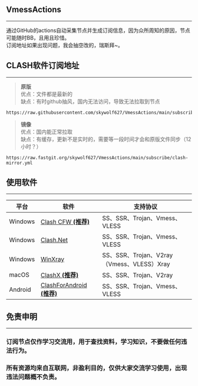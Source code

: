 ## VmessActions
---
通过GitHub的actions自动采集节点并生成订阅信息，因为众所周知的原因，节点可能随时BB，且用且珍惜。  
订阅地址如果出现问题，我会抽空改的，瑞斯拜~。 

## CLASH软件订阅地址
---

>**原版**  
>优点：文件都是最新的  
>缺点：有时github抽风，国内无法访问，导致无法拉取到节点
```
https://raw.githubusercontent.com/skywolf627/VmessActions/main/subscribe/clash.yml
```

>**镜像**  
>优点：国内能正常拉取  
>缺点：有缓存，更新不是实时的，需要等一段时间才会和原版文件同步（12小时？）
```
https://raw.fastgit.org/skywolf627/VmessActions/main/subscribe/clash-mirror.yml
```
  
## 使用软件
---

| 平台                    | 软件                                                         | 支持协议                                                     |
| ----------------------- | ------------------------------------------------------------ | ------------------------------------------------------------ |
| Windows                 | [Clash CFW  **(推荐)**](https://github.com/Fndroid/clash_for_windows_pkg/releases) | SS、SSR、Trojan、Vmess、VLESS                                |
| Windows                 | [Clash.Net](https://github.com/ClashDotNetFramework/ClashDotNetFramework/releases/) | SS、SSR、Trojan、Vmess、VLESS                                |
| Windows                 | [WinXray](https://github.com/TheMRLL/winxray/releases)       | SS、SSR、Trojan、V2ray（Vmess、VLESS）Xray                   |
| macOS                   | [ClashX  **(推荐)**](https://github.com/yichengchen/clashX/releases)     | SS、SSR、Trojan、V2ray                                       |
| Android                 | [ClashForAndroid  **(推荐)**](https://github.com/Kr328/ClashForAndroid/releases) | SS、SSR、Trojan、Vmess、VLESS                                |

## 免责申明
---
### 订阅节点仅作学习交流用，用于查找资料，学习知识，不要做任何违法行为。  
### 所有资源均来自互联网，非盈利目的，仅供大家交流学习使用，出现违法问题概不负责。

